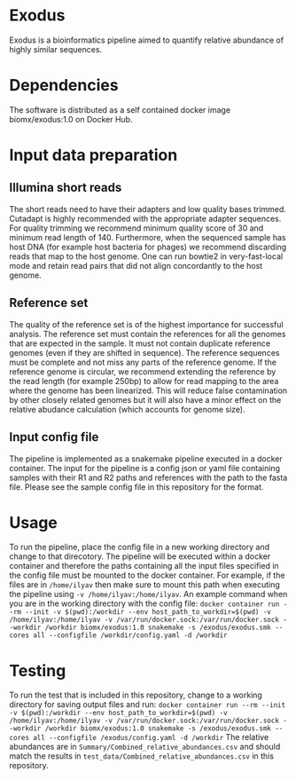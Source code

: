 # Exodus
Exodus is a bioinformatics pipeline aimed to quantify relative abundance of highly similar sequences.
# Dependencies
The software is distributed as a self contained docker image biomx/exodus:1.0 on Docker Hub.
# Input data preparation
## Illumina short reads
The short reads need to have their adapters and low quality bases trimmed. Cutadapt is highly recommended with the appropriate adapter sequences. For quality trimming we recommend minimum quality score of 30 and minimum read length of 140.
Furthermore, when the sequenced sample has host DNA (for example host bacteria for phages) we recommend discarding reads that map to the host genome. One can run bowtie2 in very-fast-local mode and retain read pairs that did not align concordantly to the host genome.

## Reference set
The quality of the reference set is of the highest importance for successful analysis. The reference set must contain the references for all the genomes that are expected in the sample. It must not contain duplicate reference genomes (even if they are shifted in sequence). The reference sequences must be complete and not miss any parts of the reference genome. If the reference genome is circular, we recommend extending the reference by the read length (for example 250bp) to allow for read mapping to the area where the genome has been linearized. This will reduce false contamination by other closely related genomes but it will also have a minor effect on the relative abudance calculation (which accounts for genome size).

## Input config file
The pipeline is implemented as a snakemake pipeline executed in a docker container. The input for the pipeline is a config json or yaml file containing samples with their R1 and R2 paths and references with the path to the fasta file. Please see the sample config file in this repository for the format.

# Usage
To run the pipeline, place the config file in a new working directory and change to that direcotory. The pipeline will be executed within a docker container and therefore the paths containing all the input files specified in the config file must be mounted to the docker container. For example, if the files are in `/home/ilyav` then make sure to mount this path when executing the pipeline using `-v /home/ilyav:/home/ilyav`. An example command when you are in the working directory with the config file:
```docker container run --rm --init -v $(pwd):/workdir --env host_path_to_workdir=$(pwd) -v /home/ilyav:/home/ilyav -v /var/run/docker.sock:/var/run/docker.sock --workdir /workdir biomx/exodus:1.0 snakemake -s /exodus/exodus.smk --cores all --configfile /workdir/config.yaml -d /workdir```

# Testing
To run the test that is included in this repository, change to a working directory for saving output files and run:
```docker container run --rm --init -v $(pwd):/workdir --env host_path_to_workdir=$(pwd) -v /home/ilyav:/home/ilyav -v /var/run/docker.sock:/var/run/docker.sock --workdir /workdir biomx/exodus:1.0 snakemake -s /exodus/exodus.smk --cores all --configfile /exodus/config.yaml -d /workdir```
The relative abundances are in `Summary/Combined_relative_abundances.csv` and should match the results in `test_data/Combined_relative_abundances.csv` in this repository.